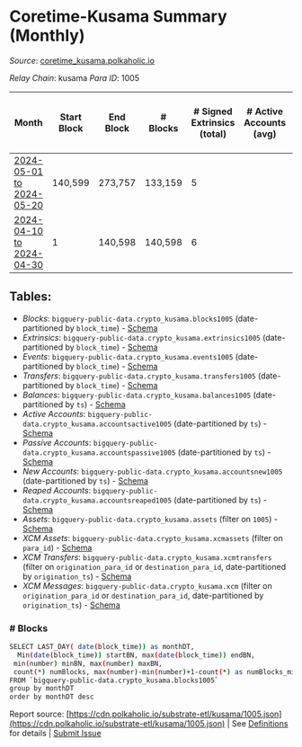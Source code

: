 # Coretime-Kusama Summary (Monthly)

_Source_: [coretime_kusama.polkaholic.io](https://coretime_kusama.polkaholic.io)

*Relay Chain*: kusama
*Para ID*: 1005



| Month | Start Block | End Block | # Blocks | # Signed Extrinsics (total) | # Active Accounts (avg) | # Addresses with Balances (max) | Issues |
| ----- | ----------- | --------- | -------- | --------------------------- | ----------------------- | ------------------------------- | ------ |
| [2024-05-01 to 2024-05-20](/kusama/1005-coretime_kusama/2024-05-31.md) | 140,599 | 273,757 | 133,159 | 5 |  | 19 | -   |   
| [2024-04-10 to 2024-04-30](/kusama/1005-coretime_kusama/2024-04-30.md) | 1 | 140,598 | 140,598 | 6 |  | 17 | -   |   

## Tables:

* _Blocks_: `bigquery-public-data.crypto_kusama.blocks1005` (date-partitioned by `block_time`) - [Schema](/schema/balances.json)
* _Extrinsics_: `bigquery-public-data.crypto_kusama.extrinsics1005` (date-partitioned by `block_time`) - [Schema](/schema/extrinsics.json)
* _Events_: `bigquery-public-data.crypto_kusama.events1005` (date-partitioned by `block_time`) - [Schema](/schema/events.json)
* _Transfers_: `bigquery-public-data.crypto_kusama.transfers1005` (date-partitioned by `block_time`) - [Schema](/schema/transfers.json)
* _Balances_: `bigquery-public-data.crypto_kusama.balances1005` (date-partitioned by `ts`) - [Schema](/schema/balances.json)
* _Active Accounts_: `bigquery-public-data.crypto_kusama.accountsactive1005` (date-partitioned by `ts`) - [Schema](/schema/accountsactive.json)
* _Passive Accounts_: `bigquery-public-data.crypto_kusama.accountspassive1005` (date-partitioned by `ts`) - [Schema](/schema/accountspassive.json)
* _New Accounts_: `bigquery-public-data.crypto_kusama.accountsnew1005` (date-partitioned by `ts`) - [Schema](/schema/accountsnew.json)
* _Reaped Accounts_: `bigquery-public-data.crypto_kusama.accountsreaped1005` (date-partitioned by `ts`) - [Schema](/schema/accountsreaped.json)
* _Assets_: `bigquery-public-data.crypto_kusama.assets` (filter on `1005`) - [Schema](/schema/assets.json)
* _XCM Assets_: `bigquery-public-data.crypto_kusama.xcmassets` (filter on `para_id`) - [Schema](/schema/xcmassets.json)
* _XCM Transfers_: `bigquery-public-data.crypto_kusama.xcmtransfers` (filter on `origination_para_id` or `destination_para_id`, date-partitioned by `origination_ts`) - [Schema](/schema/xcmtransfers.json)
* _XCM Messages_: `bigquery-public-data.crypto_kusama.xcm` (filter on `origination_para_id` or `destination_para_id`, date-partitioned by `origination_ts`) - [Schema](/schema/xcm.json)

### # Blocks
```bash
SELECT LAST_DAY( date(block_time)) as monthDT,
  Min(date(block_time)) startBN, max(date(block_time)) endBN, 
 min(number) minBN, max(number) maxBN, 
 count(*) numBlocks, max(number)-min(number)+1-count(*) as numBlocks_missing 
FROM `bigquery-public-data.crypto_kusama.blocks1005` 
group by monthDT 
order by monthDT desc
```


Report source: [https://cdn.polkaholic.io/substrate-etl/kusama/1005.json](https://cdn.polkaholic.io/substrate-etl/kusama/1005.json) | See [Definitions](/DEFINITIONS.md) for details | [Submit Issue](https://github.com/colorfulnotion/substrate-etl/issues)
